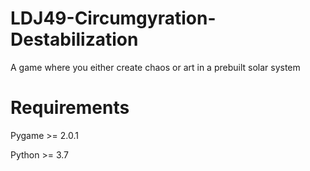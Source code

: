 # LDJ49-Circumgyration-Destabilization
A game where you either create chaos or art in a prebuilt solar system

# Requirements
Pygame >= 2.0.1

Python >= 3.7
